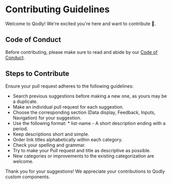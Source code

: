 # Contributing Guidelines

Welcome to Qodly! We're excited you're here and want to contribute 🎉.

## Code of Conduct

Before contributing, please make sure to read and abide by our [Code of Conduct]().

## Steps to Contribute

Ensure your pull request adheres to the following guidelines:

* Search previous suggestions before making a new one, as yours may be a duplicate.
* Make an individual pull request for each suggestion.
* Choose the corresponding section (Data display, Feedback, Inputs, Navigation) for your suggestion.
* Use the following format: * list-name - A short description ending with a period.
* Keep descriptions short and simple.
* Order link titles alphabetically within each category.
* Check your spelling and grammar.
* Try to make your Pull request and title as descriptive as possible.
* New categories or improvements to the existing categorization are welcome.

Thank you for your suggestions! We appreciate your contributions to Qodly custom components.
